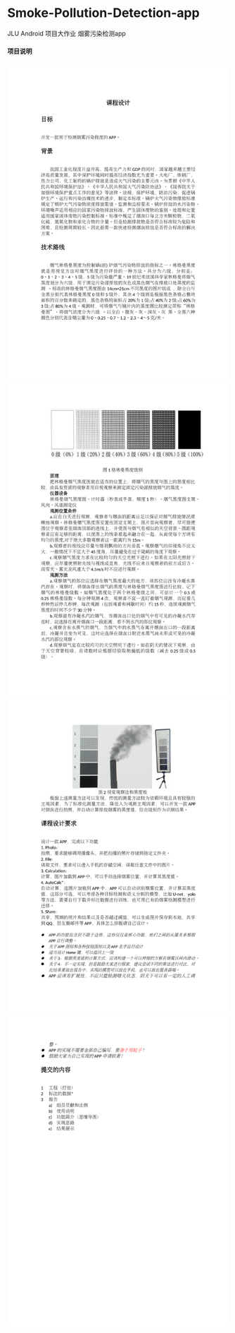 # Smoke-Pollution-Detection-app
JLU Android 项目大作业 烟雾污染检测app 



#### 项目说明

![](%E9%A1%B9%E7%9B%AE%E8%AF%B4%E6%98%8E/1.png)
![](%E9%A1%B9%E7%9B%AE%E8%AF%B4%E6%98%8E/2.png)
![](%E9%A1%B9%E7%9B%AE%E8%AF%B4%E6%98%8E/3.png)
![](%E9%A1%B9%E7%9B%AE%E8%AF%B4%E6%98%8E/4.png)